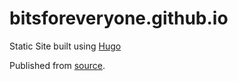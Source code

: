 # bitsforeveryone.github.io

Static Site built using [Hugo][h]

Published from [source][s].

[h]:https://gohugo.io/
[s]:https://github.com/bitsforeveryone/write-ups
